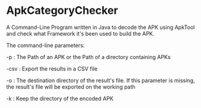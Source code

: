ApkCategoryChecker
==================

A Command-Line Program written in Java to decode the APK using ApkTool and check what Framework it's been used to build the APK.

The command-line parameters:

-p 		: 	The Path of an APK or the Path of a directory containing APKs

-csv	:	Export the results in a CSV file

-o 		:	The destination directory of the result's file. If this parameter is missing, the result's file will be exported on the working path

-k 		:	Keep the directory of the encoded APK 